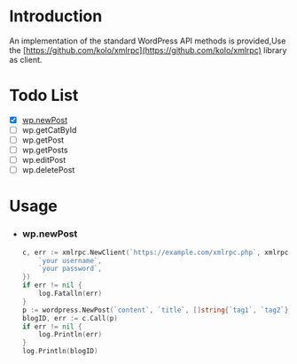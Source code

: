 # Introduction

An implementation of the standard WordPress API methods is provided,Use the [https://github.com/kolo/xmlrpc](https://github.com/kolo/xmlrpc) library as client.

# Todo List
- [x] [wp.newPost](#wp.newPost)
- [ ] wp.getCatById
- [ ] wp.getPost
- [ ] wp.getPosts
- [ ] wp.editPost
- [ ] wp.deletePost

# Usage
- ### wp.newPost
    ```go
    c, err := xmlrpc.NewClient(`https://example.com/xmlrpc.php`, xmlrpc.UserInfo{
		`your username`,
		`your password`,
	})
	if err != nil {
		log.Fatalln(err)
	}
	p := wordpress.NewPost(`content`, `title`, []string{`tag1`, `tag2`}, []string{`cate1`, `cate2`})
	blogID, err := c.Call(p)
	if err != nil {
		log.Println(err)
	}
	log.Println(blogID)
    ```
